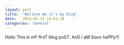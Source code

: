 ```yaml
---
layout: post
title:  "Believe me it's my blog"
date:   2014-01-31 14:41:10
categories: 'General'
---
```


Hello This is mY fIrsT blog poST. AnD i aM Sooo haPPy!!!
